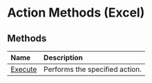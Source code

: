 
# Action Methods (Excel)

## Methods



|**Name**|**Description**|
|:-----|:-----|
|[Execute](84b8e3cb-9faf-311d-d183-45a56e555f88.md)|Performs the specified action.|
